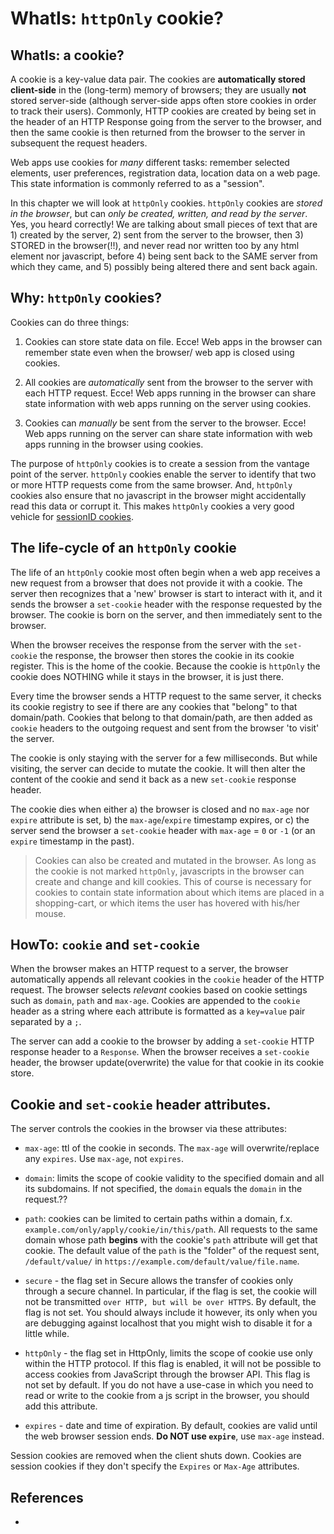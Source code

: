 # WhatIs: `httpOnly` cookie?

## WhatIs: a cookie?

A cookie is a key-value data pair. The cookies are **automatically stored client-side** in the (long-term) memory of browsers; they are usually **not** stored server-side (although server-side apps often store cookies in order to track their users). Commonly, HTTP cookies are created by being set in the header of an HTTP Response going from the server to the browser, and then the same cookie is then returned from the browser to the server in subsequent the request headers. 

Web apps use cookies for *many* different tasks: remember selected elements, user preferences, registration data, location data on a web page. This state information is commonly referred to as a "session". 

In this chapter we will look at `httpOnly` cookies. `httpOnly` cookies are *stored in the browser*, but can *only be created, written, and read by the server*. Yes, you heard correctly! We are talking about small pieces of text that are 1) created by the server, 2) sent from the server to the browser, then 3) STORED in the browser(!!), and never read nor written too by any html element nor javascript, before 4) being sent back to the SAME server from which they came, and 5) possibly being altered there and sent back again. 

## Why: `httpOnly` cookies?
 
Cookies can do three things: 

1. Cookies can store state data on file. Ecce! Web apps in the browser can remember state even when the browser/ web app is closed using cookies.

2. All cookies are *automatically* sent from the browser to the server with each HTTP request. Ecce! Web apps running in the browser can share state information with web apps running on the server using cookies.

3. Cookies can *manually* be sent from the server to the browser. Ecce! Web apps running on the server can share state information with web apps running in the browser using cookies.

The purpose of `httpOnly` cookies is to create a session from the vantage point of the server. `httpOnly` cookies enable the server to identify that two or more HTTP requests come from the same browser. And, `httpOnly` cookies also ensure that no javascript in the browser might accidentally read this data or corrupt it. This makes `httpOnly` cookies a very good vehicle for [sessionID cookies](HowTo_sessionIDCookie.md).

## The life-cycle of an `httpOnly` cookie

The life of an `httpOnly` cookie most often begin when a web app receives a new request from a browser that does not provide it with a cookie. The server then recognizes that a 'new' browser is start to interact with it, and it sends the browser a `set-cookie` header with the response requested by the browser. The cookie is born on the server, and then immediately sent to the browser. 

When the browser receives the response from the server with the `set-cookie` the response, the browser then stores the cookie in its cookie register. This is the home of the cookie. Because the cookie is `httpOnly` the cookie does NOTHING while it stays in the browser, it is just there. 
 
Every time the browser sends a HTTP request to the same server, it checks its cookie registry to see if there are any cookies that "belong" to that domain/path. Cookies that belong to that domain/path, are then added as `cookie` headers to the outgoing request and sent from the browser 'to visit' the server.
 
The cookie is only staying with the server for a few milliseconds. But while visiting, the server can decide to mutate the cookie. It will then alter the content of the cookie and send it back as a new `set-cookie` response header.

The cookie dies when either a) the browser is closed and no `max-age` nor `expire` attribute is set, b) the `max-age`/`expire` timestamp expires, or c) the server send the browser a `set-cookie` header with `max-age` = `0` or `-1` (or an `expire` timestamp in the past).

> Cookies can also be created and mutated in the browser. As long as the cookie is not marked `httpOnly`, javascripts in the browser can create and change and kill cookies. This of course is necessary for cookies to contain state information about which items are placed in a shopping-cart, or which items the user has hovered with his/her mouse.
 
## HowTo: `cookie` and `set-cookie`

When the browser makes an HTTP request to a server, the browser automatically appends all relevant cookies in the `cookie` header of the HTTP request. The browser selects *relevant* cookies based on cookie settings such as `domain`, `path` and `max-age`. Cookies are appended to the `cookie` header as a string where each attribute is formatted as a `key=value` pair separated by a `;`.

The server can add a cookie to the browser by adding a `set-cookie` HTTP response header to a `Response`. When the browser receives a `set-cookie` header, the browser update(overwrite) the value for that cookie in its cookie store.

## Cookie and `set-cookie` header attributes.

The server controls the cookies in the browser via these attributes:
 
 - `max-age`: ttl of the cookie in seconds. The `max-age` will overwrite/replace any `expires`. Use `max-age`, not `expires`.
 - `domain`: limits the scope of cookie validity to the specified domain and all its subdomains. If not specified, the `domain` equals the `domain` in the request.??
 - `path`: cookies can be limited to certain paths within a domain, f.x. `example.com/only/apply/cookie/in/this/path`. All requests to the same domain whose path **begins** with the cookie's `path` attribute will get that cookie. The default value of the `path` is the "folder" of the request sent, `/default/value/` in `https://example.com/default/value/file.name`. 
 - `secure` - the flag set in Secure allows the transfer of cookies only through a secure channel. In particular, if the flag is set, the cookie will not be transmitted `over HTTP, but will be over HTTPS`. By default, the flag is not set. You should always include it however, its only when you are debugging against localhost that you might wish to disable it for a little while.
 - `httpOnly` - the flag set in HttpOnly, limits the scope of cookie use only within the HTTP protocol. If this flag is enabled, it will not be possible to access cookies from JavaScript through the browser API. This flag is not set by default. If you do not have a use-case in which you need to read or write to the cookie from a js script in the browser, you should add this attribute. 

 - `expires` - date and time of expiration. By default, cookies are valid until the web browser session ends. **Do NOT use `expire`**, use `max-age` instead.

Session cookies are removed when the client shuts down. Cookies are session cookies if they don't specify the `Expires` or `Max-Age` attributes.

## References

 *